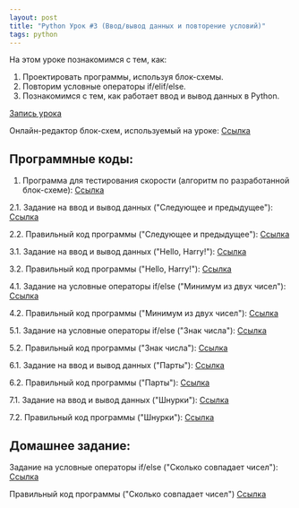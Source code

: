 ```yaml
---
layout: post
title: "Python Урок #3 (Ввод/вывод данных и повторение условий)"
tags: python
---
```


На этом уроке познакомимся с тем, как:
1. Проектировать программы, используя блок-схемы.
2. Повторим условные операторы if/elif/else.
3. Познакомимся с тем, как работает ввод и вывод данных в Python.

[Запись урока](https://us02web.zoom.us/rec/share/9JDCBE8-axheYY08onRtRyHdpazixKUtQE2fG-YQ05H7fvjoSgp0etZUH-kkUoJM.-hCG5ABypmvU82Ws)

Онлайн-редактор блок-схем, используемый на уроке:
[Cсылка](https://programforyou.ru/block-diagram-redactor)

## Программные коды:

1. Программа для тестирования скорости (алгоритм по разработанной блок-схеме):
[Cсылка](https://repl.it/@JuniorCodeKryla/speedtest#main.py)

2.1. Задание на ввод и вывод данных ("Cледующее и предыдущее"):
[Cсылка](https://pythontutor.ru/lessons/inout_and_arithmetic_operations/problems/next_and_previous/)

2.2. Правильный код программы ("Cледующее и предыдущее"):
[Cсылка](https://repl.it/@JuniorCodeKryla/InputOutputTask#main.py)

3.1. Задание на ввод и вывод данных ("Hello, Harry!"):
[Cсылка](https://pythontutor.ru/lessons/inout_and_arithmetic_operations/problems/hello_harry/)

3.2. Правильный код программы ("Hello, Harry!"):
[Cсылка](https://repl.it/@JuniorCodeKryla/InputOutputTask2#main.py)

4.1. Задание на условные операторы if/else ("Минимум из двух чисел"):
[Cсылка](https://pythontutor.ru/lessons/ifelse/problems/minimum/)

4.2. Правильный код программы ("Минимум из двух чисел"):
[Cсылка](https://repl.it/@JuniorCodeKryla/GetMinNumber#main.py)

5.1. Задание на условные операторы if/else ("Знак числа"):
[Cсылка](https://pythontutor.ru/lessons/ifelse/problems/signum/)

5.2. Правильный код программы ("Знак числа"):
[Cсылка](https://repl.it/@JuniorCodeKryla/GetNumSign#main.py)

6.1. Задание на ввод и вывод данных ("Парты"):
[Cсылка](https://pythontutor.ru/lessons/inout_and_arithmetic_operations/problems/desks/)

6.2. Правильный код программы ("Парты"):
[Cсылка](https://repl.it/@JuniorCodeKryla/Desks)

7.1. Задание на ввод и вывод данных ("Шнурки"):
[Cсылка](https://pythontutor.ru/lessons/inout_and_arithmetic_operations/problems/shoelace/)

7.2. Правильный код программы ("Шнурки"):
[Cсылка](https://repl.it/@JuniorCodeKryla/Shoelace#main.py)

## Домашнее задание:

Задание на условные операторы if/else ("Сколько совпадает чисел"):
[Cсылка](https://pythontutor.ru/lessons/ifelse/problems/num_equal/)

Правильный код программы ("Сколько совпадает чисел")
[Cсылка](https://repl.it/@JuniorCodeKryla/NumEqual#main.py)
